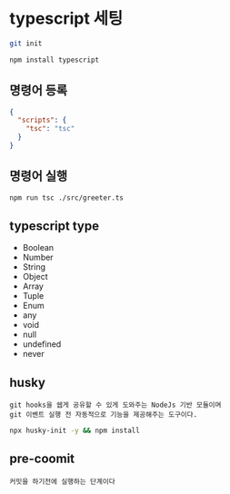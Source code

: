 # typescript 세팅

```bash
git init
```

```bash
npm install typescript
```

## 명령어 등록

```json
{
  "scripts": {
    "tsc": "tsc"
  }
}
```

## 명령어 실행

```bash
npm run tsc ./src/greeter.ts
```

## typescript type

- Boolean
- Number
- String
- Object
- Array
- Tuple
- Enum
- any
- void
- null
- undefined
- never
## husky
```
git hooks을 쉡게 공유할 수 있게 도와주는 NodeJs 기반 모듈이며  
git 이벤트 실행 전 자동적으로 기능을 제공해주는 도구이다.
```

```bash
npx husky-init -y && npm install
```

## pre-coomit
```
커밋을 하기전에 실행하는 단계이다
```

